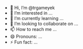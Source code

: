 - 👋 Hi, I’m @trgameyek
- 👀 I’m interested in ...
- 🌱 I’m currently learning ...
- 💞️ I’m looking to collaborate on ...
- 📫 How to reach me ...
- 😄 Pronouns: ...
- ⚡ Fun fact: ...

<!---
trgameyek/trgameyek is a ✨ special ✨ repository because its `README.md` (this file) appears on your GitHub profile.
You can click the Preview link to take a look at your changes.
--->

